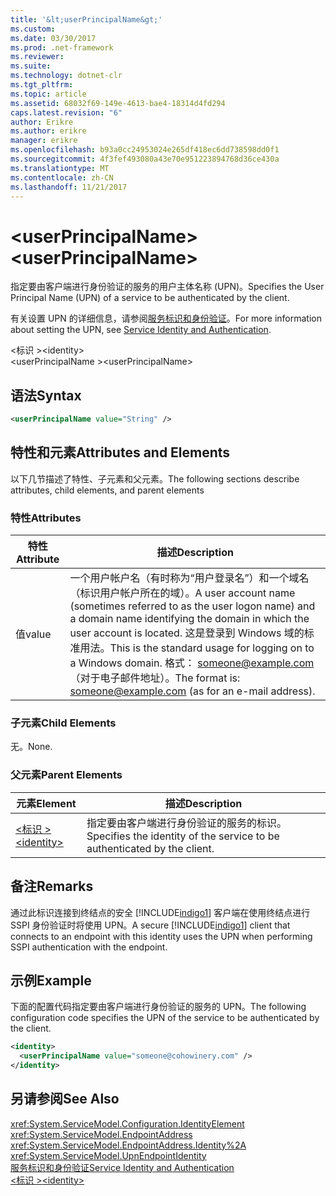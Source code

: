 ```yaml
---
title: '&lt;userPrincipalName&gt;'
ms.custom: 
ms.date: 03/30/2017
ms.prod: .net-framework
ms.reviewer: 
ms.suite: 
ms.technology: dotnet-clr
ms.tgt_pltfrm: 
ms.topic: article
ms.assetid: 68032f69-149e-4613-bae4-18314d4fd294
caps.latest.revision: "6"
author: Erikre
ms.author: erikre
manager: erikre
ms.openlocfilehash: b93a0cc24953024e265df418ec6dd738598dd0f1
ms.sourcegitcommit: 4f3fef493080a43e70e951223894768d36ce430a
ms.translationtype: MT
ms.contentlocale: zh-CN
ms.lasthandoff: 11/21/2017
---
```

# <a name="ltuserprincipalnamegt"></a><span data-ttu-id="5ddd8-102">&lt;userPrincipalName&gt;</span><span class="sxs-lookup"><span data-stu-id="5ddd8-102">&lt;userPrincipalName&gt;</span></span>
<span data-ttu-id="5ddd8-103">指定要由客户端进行身份验证的服务的用户主体名称 (UPN)。</span><span class="sxs-lookup"><span data-stu-id="5ddd8-103">Specifies the User Principal Name (UPN) of a service to be authenticated by the client.</span></span>  
  
 <span data-ttu-id="5ddd8-104">有关设置 UPN 的详细信息，请参阅[服务标识和身份验证](../../../../../docs/framework/wcf/feature-details/service-identity-and-authentication.md)。</span><span class="sxs-lookup"><span data-stu-id="5ddd8-104">For more information about setting the UPN, see [Service Identity and Authentication](../../../../../docs/framework/wcf/feature-details/service-identity-and-authentication.md).</span></span>  
  
<span data-ttu-id="5ddd8-105">\<标识 ></span><span class="sxs-lookup"><span data-stu-id="5ddd8-105">\<identity></span></span>  
<span data-ttu-id="5ddd8-106">\<userPrincipalName ></span><span class="sxs-lookup"><span data-stu-id="5ddd8-106">\<userPrincipalName></span></span>  
  
## <a name="syntax"></a><span data-ttu-id="5ddd8-107">语法</span><span class="sxs-lookup"><span data-stu-id="5ddd8-107">Syntax</span></span>  
  
```xml  
<userPrincipalName value="String" />  
```  
  
## <a name="attributes-and-elements"></a><span data-ttu-id="5ddd8-108">特性和元素</span><span class="sxs-lookup"><span data-stu-id="5ddd8-108">Attributes and Elements</span></span>  
 <span data-ttu-id="5ddd8-109">以下几节描述了特性、子元素和父元素。</span><span class="sxs-lookup"><span data-stu-id="5ddd8-109">The following sections describe attributes, child elements, and parent elements</span></span>  
  
### <a name="attributes"></a><span data-ttu-id="5ddd8-110">特性</span><span class="sxs-lookup"><span data-stu-id="5ddd8-110">Attributes</span></span>  
  
|<span data-ttu-id="5ddd8-111">特性</span><span class="sxs-lookup"><span data-stu-id="5ddd8-111">Attribute</span></span>|<span data-ttu-id="5ddd8-112">描述</span><span class="sxs-lookup"><span data-stu-id="5ddd8-112">Description</span></span>|  
|---------------|-----------------|  
|<span data-ttu-id="5ddd8-113">值</span><span class="sxs-lookup"><span data-stu-id="5ddd8-113">value</span></span>|<span data-ttu-id="5ddd8-114">一个用户帐户名（有时称为“用户登录名”）和一个域名（标识用户帐户所在的域）。</span><span class="sxs-lookup"><span data-stu-id="5ddd8-114">A user account name (sometimes referred to as the user logon name) and a domain name identifying the domain in which the user account is located.</span></span> <span data-ttu-id="5ddd8-115">这是登录到 Windows 域的标准用法。</span><span class="sxs-lookup"><span data-stu-id="5ddd8-115">This is the standard usage for logging on to a Windows domain.</span></span> <span data-ttu-id="5ddd8-116">格式： someone@example.com （对于电子邮件地址）。</span><span class="sxs-lookup"><span data-stu-id="5ddd8-116">The format is: someone@example.com (as for an e-mail address).</span></span>|  
  
### <a name="child-elements"></a><span data-ttu-id="5ddd8-117">子元素</span><span class="sxs-lookup"><span data-stu-id="5ddd8-117">Child Elements</span></span>  
 <span data-ttu-id="5ddd8-118">无。</span><span class="sxs-lookup"><span data-stu-id="5ddd8-118">None.</span></span>  
  
### <a name="parent-elements"></a><span data-ttu-id="5ddd8-119">父元素</span><span class="sxs-lookup"><span data-stu-id="5ddd8-119">Parent Elements</span></span>  
  
|<span data-ttu-id="5ddd8-120">元素</span><span class="sxs-lookup"><span data-stu-id="5ddd8-120">Element</span></span>|<span data-ttu-id="5ddd8-121">描述</span><span class="sxs-lookup"><span data-stu-id="5ddd8-121">Description</span></span>|  
|-------------|-----------------|  
|[<span data-ttu-id="5ddd8-122">\<标识 ></span><span class="sxs-lookup"><span data-stu-id="5ddd8-122">\<identity></span></span>](../../../../../docs/framework/configure-apps/file-schema/wcf/identity.md)|<span data-ttu-id="5ddd8-123">指定要由客户端进行身份验证的服务的标识。</span><span class="sxs-lookup"><span data-stu-id="5ddd8-123">Specifies the identity of the service to be authenticated by the client.</span></span>|  
  
## <a name="remarks"></a><span data-ttu-id="5ddd8-124">备注</span><span class="sxs-lookup"><span data-stu-id="5ddd8-124">Remarks</span></span>  
 <span data-ttu-id="5ddd8-125">通过此标识连接到终结点的安全 [!INCLUDE[indigo1](../../../../../includes/indigo1-md.md)] 客户端在使用终结点进行 SSPI 身份验证时将使用 UPN。</span><span class="sxs-lookup"><span data-stu-id="5ddd8-125">A secure [!INCLUDE[indigo1](../../../../../includes/indigo1-md.md)] client that connects to an endpoint with this identity uses the UPN when performing SSPI authentication with the endpoint.</span></span>  
  
## <a name="example"></a><span data-ttu-id="5ddd8-126">示例</span><span class="sxs-lookup"><span data-stu-id="5ddd8-126">Example</span></span>  
 <span data-ttu-id="5ddd8-127">下面的配置代码指定要由客户端进行身份验证的服务的 UPN。</span><span class="sxs-lookup"><span data-stu-id="5ddd8-127">The following configuration code specifies the UPN of the service to be authenticated by the client.</span></span>  
  
```xml  
<identity>  
  <userPrincipalName value="someone@cohowinery.com" />  
</identity>  
```  
  
## <a name="see-also"></a><span data-ttu-id="5ddd8-128">另请参阅</span><span class="sxs-lookup"><span data-stu-id="5ddd8-128">See Also</span></span>  
 <xref:System.ServiceModel.Configuration.IdentityElement>  
 <xref:System.ServiceModel.EndpointAddress>  
 <xref:System.ServiceModel.EndpointAddress.Identity%2A>  
 <xref:System.ServiceModel.UpnEndpointIdentity>  
 [<span data-ttu-id="5ddd8-129">服务标识和身份验证</span><span class="sxs-lookup"><span data-stu-id="5ddd8-129">Service Identity and Authentication</span></span>](../../../../../docs/framework/wcf/feature-details/service-identity-and-authentication.md)  
 [<span data-ttu-id="5ddd8-130">\<标识 ></span><span class="sxs-lookup"><span data-stu-id="5ddd8-130">\<identity></span></span>](../../../../../docs/framework/configure-apps/file-schema/wcf/identity.md)
